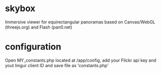 skybox
======

Immersive viewer for equirectangular panoramas based on Canvas/WebGL (threejs.org) and Flash (pan0.net)


configuration
=============

Open MY_constants.php located at /app/config, add your Flickr api key and yout Imgur client ID and save file as 'constants.php'

